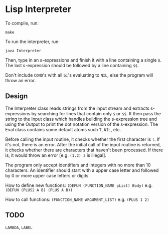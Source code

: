 # Lisp Interpreter
To compile, run:
```shel
make
```

To run the interpreter, run:
```shell
java Interpreter
```

Then, type in an s-expressions and finish it with a line containing a single `$`.
The last s-expression should be followed by a line containing `$$`.

Don't include `COND`'s with all `bi`'s evaluating to `NIL`, else the program will throw an error.

## Design
The Interpreter class reads strings from the input stream and extracts s-expressions by searching for lines that contain only `$` or `$$`. It then pass the string to the Input class which handles building the s-expression tree and using the Output to print the dot notation version of the s-expression. The Eval class contains some default atoms such `T`, `NIL`, etc.

Before calling the input routine, it checks whether the first character is `(`. If it's not, there is an error. After
the initial call of the input routine is returned, it checks whether there are characters that haven't been processed. If there is, it would throw an error [e.g. `(1.2) 3` is illegal].

The program only accept identifiers and integers with no more than 10 characters. An identifier should start with a upper case letter and followed by 0 or more upper case letters or digits.

How to define new functions:
`(DEFUN (FUNCTION_NAME pList) Body)` e.g. `(DEFUN (PLUS2 A B) (PLUS A B))`

How to call functions:
`(FUNCTION_NAME ARGUMENT_LIST)` e.g. `(PLUS 1 2)`

## TODO
`LAMBDA`, `LABEL`
